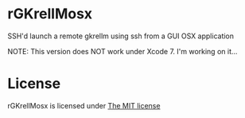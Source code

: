 # rGKrellMosx
SSH'd launch a remote gkrellm using ssh from a GUI OSX application

NOTE: This version does NOT work under Xcode 7. I'm working on it...


# License

rGKrellMosx is licensed under [The MIT license](http://www.opensource.org/licenses/mit-license.php)

